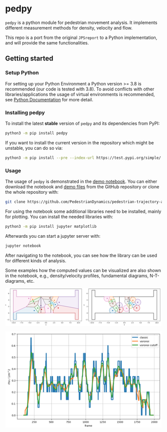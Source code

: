 # pedpy

`pedpy` is a python module for pedestrian movement analysis. 
It implements different measurement methods for density, velocity and flow.

This repo is a port from the original `JPSreport` to a Python implementation, and will provide the same functionalities.

## Getting started
### Setup Python
For setting up your Python Environment a Python version >= 3.8 is recommended (our code is tested with 3.8).
To avoid conflicts with other libraries/applications the usage of virtual environments is recommended, see [Python Documentation](https://docs.python.org/3/library/venv.html) for more detail.

### Installing pedpy
To install the latest **stable** version of `pedpy` and its dependencies from PyPI:
```bash
python3 -m pip install pedpy
```

If you want to install the current version in the repository which might be unstable, you can do so via:
```bash
python3 -m pip install --pre --index-url https://test.pypi.org/simple/ --extra-index-url https://pypi.org/simple/ pedpy
```

### Usage

The usage of `pedpy` is demonstrated in the [demo notebook](usage.ipynb).
You can either download the notebook and [demo files](demos/bottleneck/) 
from the GitHub repository or clone the whole repository with:

```bash 
git clone https://github.com/PedestrianDynamics/pedestrian-trajectory-analyzer.git
```

For using the notebook some additional libraries need to be installed, mainly 
for plotting.
You can install the needed libraries with:

```bash
python3 -m pip install jupyter matplotlib
```

Afterwards you can start a jupyter server with:
```bash
jupyter notebook
```

After navigating to the notebook, you can see how the library can be used 
for different kinds of analysis.

Some examples how the computed values can be visualized are also shown in the notebook, e.g., density/velocity profiles, fundamental diagrams, N-T-diagrams, etc.

![voronoi](figs/voronoi_diagrams.png)

![density](figs/density_comparison.png)
